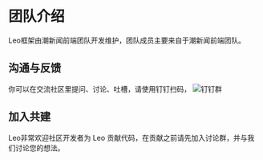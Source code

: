 # 团队介绍
Leo框架由潮新闻前端团队开发维护，团队成员主要来自于潮新闻前端团队。

## 沟通与反馈
你可以在交流社区里提问、讨论、吐槽，请使用钉钉扫码，
![钉钉群](https://model-tianmunews.oss-cn-hangzhou.aliyuncs.com/model/LightPicture/WechatIMG199.jpeg)

## 加入共建
Leo非常欢迎社区开发者为 Leo 贡献代码，在贡献之前请先加入讨论群，并与我们讨论您的想法。
